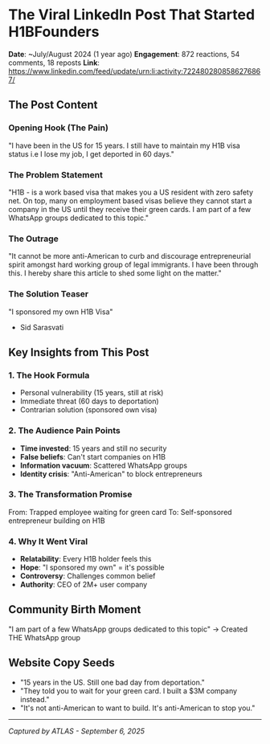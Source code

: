 # The Viral LinkedIn Post That Started H1BFounders
**Date**: ~July/August 2024 (1 year ago)
**Engagement**: 872 reactions, 54 comments, 18 reposts
**Link**: https://www.linkedin.com/feed/update/urn:li:activity:7224802808586276867/

## The Post Content

### Opening Hook (The Pain)
"I have been in the US for 15 years. I still have to maintain my H1B visa status i.e I lose my job, I get deported in 60 days."

### The Problem Statement
"H1B - is a work based visa that makes you a US resident with zero safety net. On top, many on employment based visas believe they cannot start a company in the US until they receive their green cards. I am part of a few WhatsApp groups dedicated to this topic."

### The Outrage
"It cannot be more anti-American to curb and discourage entrepreneurial spirit amongst hard working group of legal immigrants. I have been through this. I hereby share this article to shed some light on the matter."

### The Solution Teaser
"I sponsored my own H1B Visa"
- Sid Sarasvati

## Key Insights from This Post

### 1. The Hook Formula
- Personal vulnerability (15 years, still at risk)
- Immediate threat (60 days to deportation)
- Contrarian solution (sponsored own visa)

### 2. The Audience Pain Points
- **Time invested**: 15 years and still no security
- **False beliefs**: Can't start companies on H1B
- **Information vacuum**: Scattered WhatsApp groups
- **Identity crisis**: "Anti-American" to block entrepreneurs

### 3. The Transformation Promise
From: Trapped employee waiting for green card
To: Self-sponsored entrepreneur building on H1B

### 4. Why It Went Viral
- **Relatability**: Every H1B holder feels this
- **Hope**: "I sponsored my own" = it's possible
- **Controversy**: Challenges common belief
- **Authority**: CEO of 2M+ user company

## Community Birth Moment
"I am part of a few WhatsApp groups dedicated to this topic" → Created THE WhatsApp group

## Website Copy Seeds
- "15 years in the US. Still one bad day from deportation."
- "They told you to wait for your green card. I built a $3M company instead."
- "It's not anti-American to want to build. It's anti-American to stop you."

---
*Captured by ATLAS - September 6, 2025*